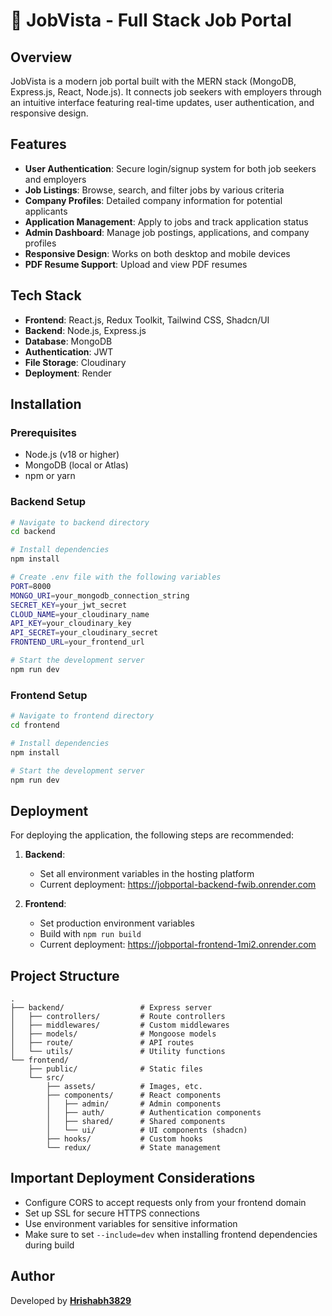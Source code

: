 # 🚀 JobVista - Full Stack Job Portal

## Overview
JobVista is a modern job portal built with the MERN stack (MongoDB, Express.js, React, Node.js). It connects job seekers with employers through an intuitive interface featuring real-time updates, user authentication, and responsive design.

## Features
- **User Authentication**: Secure login/signup system for both job seekers and employers
- **Job Listings**: Browse, search, and filter jobs by various criteria
- **Company Profiles**: Detailed company information for potential applicants
- **Application Management**: Apply to jobs and track application status
- **Admin Dashboard**: Manage job postings, applications, and company profiles
- **Responsive Design**: Works on both desktop and mobile devices
- **PDF Resume Support**: Upload and view PDF resumes

## Tech Stack
- **Frontend**: React.js, Redux Toolkit, Tailwind CSS, Shadcn/UI
- **Backend**: Node.js, Express.js
- **Database**: MongoDB
- **Authentication**: JWT
- **File Storage**: Cloudinary
- **Deployment**: Render

## Installation

### Prerequisites
- Node.js (v18 or higher)
- MongoDB (local or Atlas)
- npm or yarn

### Backend Setup
```bash
# Navigate to backend directory
cd backend

# Install dependencies
npm install

# Create .env file with the following variables
PORT=8000
MONGO_URI=your_mongodb_connection_string
SECRET_KEY=your_jwt_secret
CLOUD_NAME=your_cloudinary_name
API_KEY=your_cloudinary_key
API_SECRET=your_cloudinary_secret
FRONTEND_URL=your_frontend_url

# Start the development server
npm run dev
```

### Frontend Setup
```bash
# Navigate to frontend directory
cd frontend

# Install dependencies
npm install

# Start the development server
npm run dev
```

## Deployment
For deploying the application, the following steps are recommended:

1. **Backend**:
   - Set all environment variables in the hosting platform
   - Current deployment: https://jobportal-backend-fwib.onrender.com

2. **Frontend**:
   - Set production environment variables
   - Build with `npm run build`
   - Current deployment: https://jobportal-frontend-1mi2.onrender.com

## Project Structure
```
.
├── backend/                 # Express server
│   ├── controllers/         # Route controllers
│   ├── middlewares/         # Custom middlewares
│   ├── models/              # Mongoose models
│   ├── route/               # API routes
│   └── utils/               # Utility functions
└── frontend/
    ├── public/              # Static files
    └── src/
        ├── assets/          # Images, etc.
        ├── components/      # React components
        │   ├── admin/       # Admin components
        │   ├── auth/        # Authentication components
        │   ├── shared/      # Shared components
        │   └── ui/          # UI components (shadcn)
        ├── hooks/           # Custom hooks
        └── redux/           # State management
```

## Important Deployment Considerations
- Configure CORS to accept requests only from your frontend domain
- Set up SSL for secure HTTPS connections
- Use environment variables for sensitive information
- Make sure to set `--include=dev` when installing frontend dependencies during build

## Author
Developed by **[Hrishabh3829](https://github.com/Hrishabh3829)**
